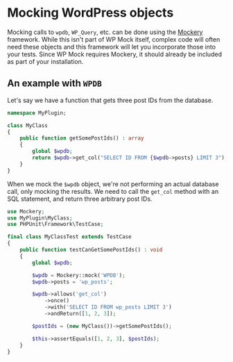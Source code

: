 # Mocking WordPress objects

Mocking calls to `wpdb`, `WP_Query`, etc. can be done using the [Mockery](https://github.com/padraic/mockery) framework.  While this isn't part of WP Mock itself, complex code will often need these objects and this framework will let you incorporate those into your tests. Since WP Mock requires Mockery, it should already be included as part of your installation.

## An example with `WPDB`

Let's say we have a function that gets three post IDs from the database.

```php
namespace MyPlugin;

class MyClass
{
    public function getSomePostIds() : array 
    {
        global $wpdb;
        return $wpdb->get_col("SELECT ID FROM {$wpdb->posts} LIMIT 3");
    }
}
```

When we mock the `$wpdb` object, we're not performing an actual database call, only mocking the results.  We need to call the `get_col` method with an SQL statement, and return three arbitrary post IDs.

```php
use Mockery;
use MyPlugin\MyClass;
use PHPUnit\Framework\TestCase;

final class MyClassTest extends TestCase
{
    public function testCanGetSomePostIds() : void
    {
        global $wpdb;

        $wpdb = Mockery::mock('WPDB');
        $wpdb->posts = 'wp_posts';

        $wpdb->allows('get_col')
            ->once()
            ->with('SELECT ID FROM wp_posts LIMIT 3')
            ->andReturn([1, 2, 3]);

        $postIds = (new MyClass())->getSomePostIds();

        $this->assertEquals([1, 2, 3], $postIds);
    }
}
```
